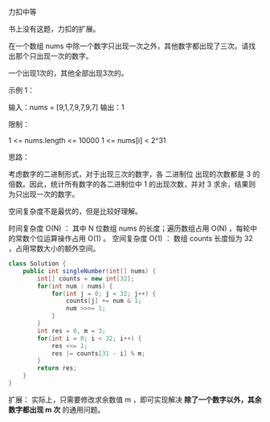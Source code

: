 力扣中等

书上没有这题，力扣的扩展。



在一个数组 nums 中除一个数字只出现一次之外，其他数字都出现了三次。请找出那个只出现一次的数字。

一个出现1次的，其他全部出现3次的。



示例 1：

输入：nums = [9,1,7,9,7,9,7]
输出：1




限制：

1 <= nums.length <= 10000
1 <= nums[i] < 2^31



思路：

考虑数字的二进制形式，对于出现三次的数字，各 二进制位 出现的次数都是 3 的倍数。因此，统计所有数字的各二进制位中 1 的出现次数，并对 3 求余，结果则为只出现一次的数字。





空间复杂度不是最优的，但是比较好理解。

时间复杂度 O(N) ： 其中 N 位数组 nums 的长度；遍历数组占用 O(N) ，每轮中的常数个位运算操作占用 O(1) 。
空间复杂度 O(1) ： 数组 counts 长度恒为 32 ，占用常数大小的额外空间。

````java
class Solution {
    public int singleNumber(int[] nums) {
        int[] counts = new int[32];
        for(int num : nums) {
            for(int j = 0; j < 32; j++) {
                counts[j] += num & 1;
                num >>>= 1;
            }
        }
        int res = 0, m = 3;
        for(int i = 0; i < 32; i++) {
            res <<= 1;
            res |= counts[31 - i] % m;
        }
        return res;
    }
}
````

扩展： 实际上，只需要修改求余数值 m ，即可实现解决 **除了一个数字以外，其余数字都出现 m 次** 的通用问题。 